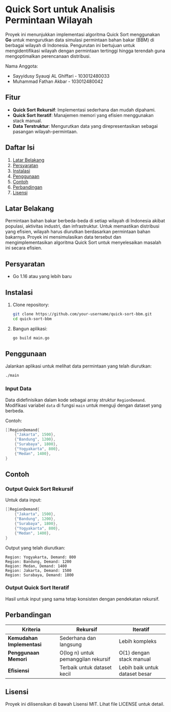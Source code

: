 # Quick Sort untuk Analisis Permintaan Wilayah

Proyek ini menunjukkan implementasi algoritma Quick Sort menggunakan **Go** untuk mengurutkan data simulasi permintaan bahan bakar (BBM) di berbagai wilayah di Indonesia. Pengurutan ini bertujuan untuk mengidentifikasi wilayah dengan permintaan tertinggi hingga terendah guna mengoptimalkan perencanaan distribusi.

Nama Anggota:
- Sayyidusy Syauqi AL Ghiffari - 103012480033
- Muhammad Fathan Akbar - 103012480042

## Fitur
- **Quick Sort Rekursif**: Implementasi sederhana dan mudah dipahami.
- **Quick Sort Iteratif**: Manajemen memori yang efisien menggunakan stack manual.
- **Data Terstruktur**: Mengurutkan data yang direpresentasikan sebagai pasangan wilayah-permintaan.

## Daftar Isi
1. [Latar Belakang](#latar-belakang)
2. [Persyaratan](#persyaratan)
3. [Instalasi](#instalasi)
4. [Penggunaan](#penggunaan)
5. [Contoh](#contoh)
6. [Perbandingan](#perbandingan)
7. [Lisensi](#lisensi)

## Latar Belakang
Permintaan bahan bakar berbeda-beda di setiap wilayah di Indonesia akibat populasi, aktivitas industri, dan infrastruktur. Untuk memastikan distribusi yang efisien, wilayah harus diurutkan berdasarkan permintaan bahan bakarnya. Proyek ini mensimulasikan data tersebut dan mengimplementasikan algoritma Quick Sort untuk menyelesaikan masalah ini secara efisien.

## Persyaratan
- Go 1.16 atau yang lebih baru

## Instalasi
1. Clone repository:
   ```bash
   git clone https://github.com/your-username/quick-sort-bbm.git
   cd quick-sort-bbm
   ```
2. Bangun aplikasi:
   ```bash
   go build main.go
   ```

## Penggunaan
Jalankan aplikasi untuk melihat data permintaan yang telah diurutkan:
```bash
./main
```

### Input Data
Data didefinisikan dalam kode sebagai array struktur `RegionDemand`. Modifikasi variabel `data` di fungsi `main` untuk menguji dengan dataset yang berbeda.

Contoh:
```go
[]RegionDemand{
    {"Jakarta", 1500},
    {"Bandung", 1200},
    {"Surabaya", 1800},
    {"Yogyakarta", 800},
    {"Medan", 1400},
}
```

## Contoh
### Output Quick Sort Rekursif
Untuk data input:
```go
[]RegionDemand{
    {"Jakarta", 1500},
    {"Bandung", 1200},
    {"Surabaya", 1800},
    {"Yogyakarta", 800},
    {"Medan", 1400},
}
```

Output yang telah diurutkan:
```
Region: Yogyakarta, Demand: 800
Region: Bandung, Demand: 1200
Region: Medan, Demand: 1400
Region: Jakarta, Demand: 1500
Region: Surabaya, Demand: 1800
```

### Output Quick Sort Iteratif
Hasil untuk input yang sama tetap konsisten dengan pendekatan rekursif.

## Perbandingan
| **Kriteria**           | **Rekursif**               | **Iteratif**                |
|-------------------------|----------------------------|-----------------------------|
| **Kemudahan Implementasi** | Sederhana dan langsung     | Lebih kompleks              |
| **Penggunaan Memori**   | O(log n) untuk pemanggilan rekursif | O(1) dengan stack manual   |
| **Efisiensi**          | Terbaik untuk dataset kecil | Lebih baik untuk dataset besar |

## Lisensi
Proyek ini dilisensikan di bawah Lisensi MIT. Lihat file LICENSE untuk detail.